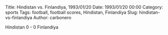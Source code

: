Title: Hindistan vs. Finlandiya, 1993/01/20
Date: 1993/01/20 00:00
Category: sports
Tags: football, football scores, Hindistan, Finlandiya
Slug: hindistan-vs-finlandiya
Author: carbonero


Hindistan 0 - 0 Finlandiya
